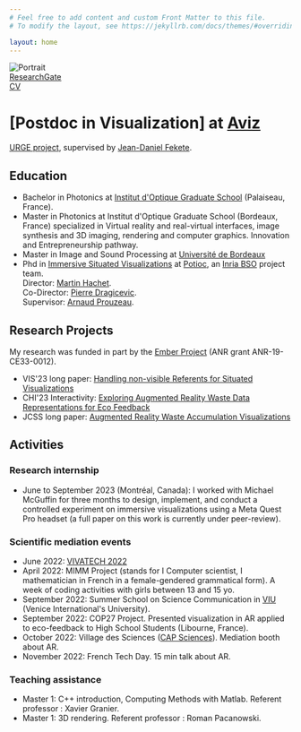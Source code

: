 ```yaml
---
# Feel free to add content and custom Front Matter to this file.
# To modify the layout, see https://jekyllrb.com/docs/themes/#overriding-theme-defaults

layout: home
---
```

![Portrait](/images/1581087526026.jpg)  
[ResearchGate](https://www.researchgate.net/profile/Ambre-Assor)  
<a href="ambreassor.github.io/Ambre Assor.pdf" target="_blank">CV</a>  

# [Postdoc in Visualization] at [Aviz](https://www.aviz.fr/Main/HomePage)
[URGE project](https://www.inria.fr/en/ap-hp-inria-projet-urge-optimisation-parcours-soins), supervised by [Jean-Daniel Fekete](https://www.aviz.fr/~fekete/).

## Education
- Bachelor in Photonics at [Institut d'Optique Graduate School](https://www.institutoptique.fr/en) (Palaiseau, France). 
- Master in Photonics at Institut d'Optique Graduate School (Bordeaux, France) specialized in Virtual reality and real-virtual interfaces, image synthesis and 3D imaging, rendering and computer graphics. Innovation and Entrepreneurship pathway.
- Master in Image and Sound Processing at [Université de Bordeaux](https://sciences-ingenieur.u-bordeaux.fr/Nos-formations/Master-Ingenierie-des-Systemes-Complexes-ISC/Parcours-Ingenierie-des-Systemes-pour-l-Image-et-le-Signal-ISIS)
- Phd in [Immersive Situated Visualizations](https://www.theses.fr/s345154) at [Potioc](https://team.inria.fr/potioc/), an [Inria BSO](https://www.inria.fr/en/inria-centre-university-bordeaux) project team.  
Director: [Martin Hachet](https://people.bordeaux.inria.fr/hachet/).   
Co-Director: [Pierre Dragicevic](http://dragice.fr/).  
Supervisor: [Arnaud Prouzeau](https://www.aprouzeau.com/). 
 
## Research Projects
My research was funded in part by the [Ember Project](https://ember.inria.fr/) (ANR grant ANR-19-CE33-0012).
- VIS'23 long paper: [Handling non-visible Referents for Situated Visualizations](https://hal.science/hal-03907474/)
- CHI'23 Interactivity: [Exploring Augmented Reality Waste Data Representations for Eco Feedback](https://dl.acm.org/doi/abs/10.1145/3544549.3583905)
- JCSS long paper: [Augmented Reality Waste Accumulation Visualizations](https://dl.acm.org/doi/10.1145/3636970)

## Activities

### Research internship
- June to September 2023 (Montréal, Canada): I worked with Michael McGuffin for three months to design, implement, and conduct a controlled experiment on immersive visualizations using a Meta Quest Pro headset (a full paper on this work is currently under peer-review).
  
### Scientific mediation events 
- June 2022: [VIVATECH 2022](https://vivatechnology.com/)
- April 2022: MIMM Project (stands for I Computer scientist, I mathematician in French in a female-gendered grammatical form). A week of coding activities with girls between 13 and 15 yo.
- September 2022: Summer School on Science Communication in [VIU](https://www.univiu.org/) (Venice International's University).
- September 2022: COP27 Project. Presented visualization in AR applied to eco-feedback to High School Students (Libourne, France).
- October 2022: Village des Sciences ([CAP Sciences](https://www.cap-sciences.net/en/homepage/)). Mediation booth about AR.
- November 2022: French Tech Day. 15 min talk about AR.  

### Teaching assistance 
- Master 1: C++ introduction, Computing Methods with Matlab. Referent professor : Xavier Granier.
- Master 1: 3D rendering. Referent professor : Roman Pacanowski.


